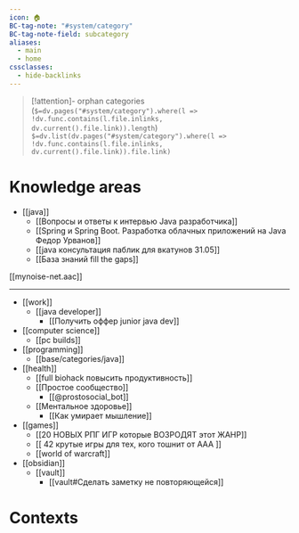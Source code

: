 ```yaml
---
icon: 🏠
BC-tag-note: "#system/category"
BC-tag-note-field: subcategory
aliases:
  - main
  - home
cssclasses:
  - hide-backlinks
---
```

> [!attention]- orphan categories (`$=dv.pages("#system/category").where(l => !dv.func.contains(l.file.inlinks, dv.current().file.link)).length`)
> `$=dv.list(dv.pages("#system/category").where(l => !dv.func.contains(l.file.inlinks, dv.current().file.link)).file.link)`

# Knowledge areas
- [[java]]
	- [[Вопросы и ответы к интервью Java разработчика]]
	- [[Spring и Spring Boot. Разработка облачных приложений на Java Федор Урванов]]
	- [[java консультация паблик для вкатунов 31.05]]
	- [[База знаний fill the gaps]]

[[mynoise-net.aac]]

----
-  [[work]]
	- [[java developer]]
		- [[Получить оффер junior java dev]]
- [[computer science]]
	- [[pc builds]]
- [[programming]]
	- [[base/categories/java]]
- [[health]]
	- [[full biohack повысить продуктивность]]
	- [[Простое сообщество]]
		- [[@prostosocial_bot]]
	- [[Ментальное здоровье]]
		- [[Как умирает мышление]]
- [[games]]
	- [[20 НОВЫХ РПГ ИГР которые ВОЗРОДЯТ этот ЖАНР]]
	- [[ 42 крутые игры для тех, кого тошнит от ААА ]]
	- [[world of warcraft]]
- [[obsidian]]
	- [[vault]]
		- [[vault#Сделать заметку не повторяющейся]]
			
# Contexts
